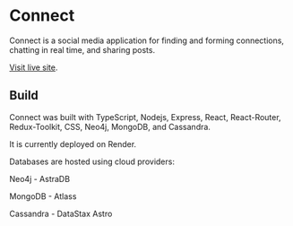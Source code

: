 # Connect

Connect is a social media application for finding and forming connections, chatting in real time, and sharing posts.

<a href="https://connect-9ekd.onrender.com/">Visit live site</a>.

## Build

Connect was built with TypeScript, Nodejs, Express, React, React-Router, Redux-Toolkit, CSS, Neo4j, MongoDB, and Cassandra.

It is currently deployed on Render.

Databases are hosted using cloud providers: 

Neo4j - AstraDB

MongoDB - Atlass

Cassandra - DataStax Astro
